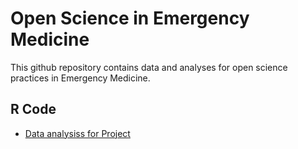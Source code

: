 # Open Science in Emergency Medicine

This github repository contains data and analyses for open science practices in
Emergency Medicine.

## R Code
- [Data analysiss for Project](http://htmlpreview.github.com/?https://https://github.com/rAndrewTaylor/ed-repoducibility/blob/master/analysis/journal_article_analysis.html)